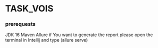# TASK_VOIS
### prerequests
JDK 16
Maven
Allure if You want to generate the report please open the terminal in Intellij and type (allure serve)
